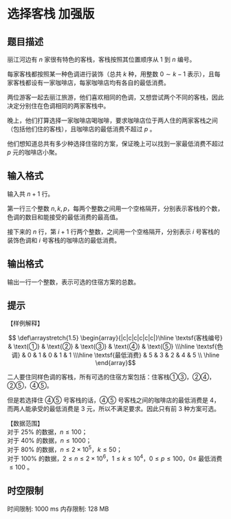# 选择客栈 加强版

## 题目描述

丽江河边有 $n$ 家很有特色的客栈，客栈按照其位置顺序从 $1$ 到 $n$ 编号。

每家客栈都按照某一种色调进行装饰（总共 $k$ 种，用整数 $0 \sim k-1$ 表示），且每家客栈都设有一家咖啡店，每家咖啡店均有各自的最低消费。

两位游客一起去丽江旅游，他们喜欢相同的色调，又想尝试两个不同的客栈，因此决定分别住在色调相同的两家客栈中。

晚上，他们打算选择一家咖啡店喝咖啡，要求咖啡店位于两人住的两家客栈之间（包括他们住的客栈），且咖啡店的最低消费不超过 $p$ 。

他们想知道总共有多少种选择住宿的方案，保证晚上可以找到一家最低消费不超过 $p$ 元的咖啡店小聚。 

## 输入格式

输入共 $n+1$ 行。

第一行三个整数 $n,k,p$，每两个整数之间用一个空格隔开，分别表示客栈的个数，色调的数目和能接受的最低消费的最高值。

接下来的 $n$ 行，第 $i+1$ 行两个整数，之间用一个空格隔开，分别表示 $i$ 号客栈的装饰色调和 $i$ 号客栈的咖啡店的最低消费。

## 输出格式

输出一行一个整数，表示可选的住宿方案的总数。

## 提示

【样例解释】 

$$
\def\arraystretch{1.5}
\begin{array}{|c|c|c|c|c|c|}\hline
\textsf{客栈编号} & \text{①} & \text{②} & \text{③} & \text{④} & \text{⑤} \\\hline
\textsf{色调} & 0 & 1 & 0 & 1 & 1 \\\hline
\textsf{最低消费} & 5 & 3 & 2 & 4 & 5 \\ \hline
\end{array}$$


二人要住同样色调的客栈，所有可选的住宿方案包括：住客栈①③，②④，②⑤，④⑤。

但是若选择住 ④⑤ 号客栈的话，④⑤ 号客栈之间的咖啡店的最低消费是 $4$，而两人能承受的最低消费是 $3$ 元，所以不满足要求。因此只有前 $3$ 种方案可选。

【数据范围】  
对于 $25\%$ 的数据，$n\leq 100$；  
对于 $40\%$ 的数据，$n\leq 1000$；   
对于 $80\%$ 的数据，$n\leq 2 \times 10^5$，$k \leq 50$；   
对于 $100\%$ 的数据，$2\leq n\leq2\times 10^6$，$1 \le k\leq 10^4$，$0\leq p\leq 100$，$0\leq$ 最低消费 $\leq 100$ 。

## 时空限制

时间限制: 1000 ms
内存限制: 128 MB
